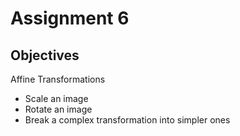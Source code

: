 # Assignment 6

## Objectives

Affine Transformations
* Scale an image
* Rotate an image
* Break a complex transformation into simpler ones
